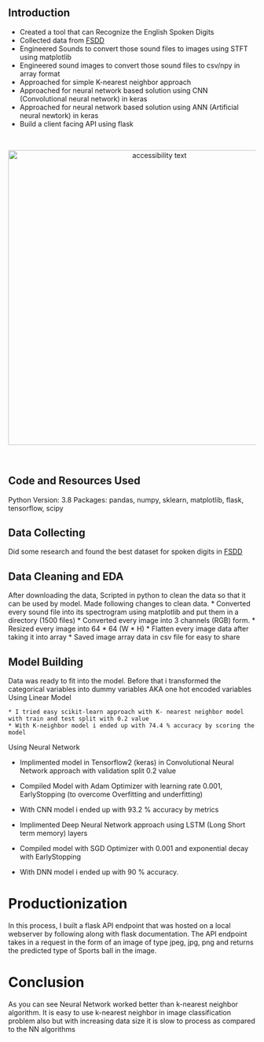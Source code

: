 ## Introduction
* Created a tool that can Recognize the English Spoken Digits
* Collected data from [FSDD](https://github.com/Jakobovski/free-spoken-digit-dataset)
* Engineered Sounds to convert those sound files to images using STFT using matplotlib 
* Engineered sound images to convert those sound files to csv/npy in array format
* Approached for simple K-nearest neighbor approach
* Approached for neural network based solution using CNN (Convolutional neural network) in keras
* Approached for neural network based solution using ANN (Artificial neural newtork) in keras
* Build a client facing API using flask

<br>
<p align="center">
  <img src="static/temp.jpeg" width="600" alt="accessibility text">
</p>
<br>


## Code and Resources Used

Python Version: 3.8
Packages: pandas, numpy, sklearn, matplotlib, flask, tensorflow, scipy

## Data Collecting
Did some research and found the best dataset for spoken digits in [FSDD](https://github.com/Jakobovski/free-spoken-digit-dataset)

## Data Cleaning and EDA
After downloading the data, Scripted in python to clean the data so that it can be used by model. Made following changes to clean data.
    * Converted every sound file into its spectrogram using matplotlib and put them in a directory (1500 files)
    * Converted every image into 3 channels (RGB) form.
    * Resized every image into 64 * 64 (W * H)
    * Flatten every image data after taking it into array
    * Saved image array data in csv file for easy to share

## Model Building
Data was ready to fit into the model. Before that i transformed the categorical variables into dummy variables AKA one hot encoded variables
Using Linear Model

    * I tried easy scikit-learn approach with K- nearest neighbor model with train and test split with 0.2 value
    * With K-neighbor model i ended up with 74.4 % accuracy by scoring the model

Using Neural Network
   * Implimented model in Tensorflow2 (keras) in Convolutional Neural Network approach with validation split 0.2 value
   * Compiled Model with Adam Optimizer with learning rate 0.001, EarlyStopping (to overcome Overfitting and underfitting)
   * With CNN model i ended up with 93.2 % accuracy by metrics

   * Implimented Deep Neural Network approach using LSTM (Long Short term memory) layers
   * Compiled model with SGD Optimizer with 0.001 and exponential decay with EarlyStopping
   * With DNN model i ended up with 90 % accuracy.


# Productionization
  In this process, I built a flask API endpoint that was hosted on a local webserver by following along with flask documentation.
  The API endpoint takes in a request in the form of an image of type jpeg, jpg, png and returns the predicted type of Sports ball
  in the image.

# Conclusion
  As you can see Neural Network worked better than k-nearest neighbor algorithm. It is easy to use k-nearest neighbor in image classification
  problem also but with increasing data size it is slow to process as compared to the NN algorithms
